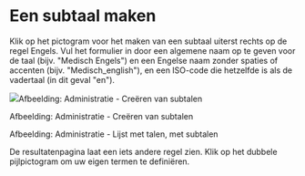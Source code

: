 # Een subtaal maken

Klik op het pictogram voor het maken van een subtaal uiterst rechts op de regel Engels. Vul het formulier in door een algemene naam op te geven voor de taal (bijv. "Medisch Engels") en een Engelse naam zonder spaties of accenten (bijv. "Medisch_english"), en een ISO-code die hetzelfde is als de vadertaal (in dit geval "en").

![](../../../../.gitbook/assets/graficos38.png)Afbeelding: Administratie - Creëren van subtalen

Afbeelding: Administratie - Creëren van subtalen

<img>Afbeelding: Administratie - Lijst met talen, met subtalen

De resultatenpagina laat een iets andere regel zien. Klik op het dubbele pijlpictogram om uw eigen termen te definiëren.
